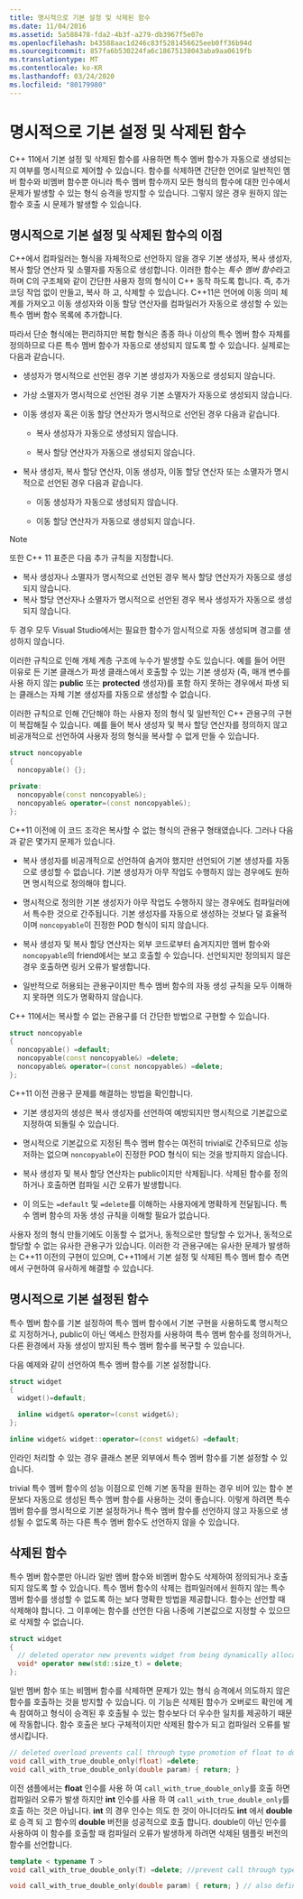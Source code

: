 ```yaml
---
title: 명시적으로 기본 설정 및 삭제된 함수
ms.date: 11/04/2016
ms.assetid: 5a588478-fda2-4b3f-a279-db3967f5e07e
ms.openlocfilehash: b43588aac1d246c83f5281456625eeb0ff36b94d
ms.sourcegitcommit: 857fa6b530224fa6c18675138043aba9aa0619fb
ms.translationtype: MT
ms.contentlocale: ko-KR
ms.lasthandoff: 03/24/2020
ms.locfileid: "80179980"
---
```

# <a name="explicitly-defaulted-and-deleted-functions"></a>명시적으로 기본 설정 및 삭제된 함수

C++ 11에서 기본 설정 및 삭제된 함수를 사용하면 특수 멤버 함수가 자동으로 생성되는지 여부를 명시적으로 제어할 수 있습니다. 함수를 삭제하면 간단한 언어로 일반적인 멤버 함수와 비멤버 함수뿐 아니라 특수 멤버 함수까지 모든 형식의 함수에 대한 인수에서 문제가 발생할 수 있는 형식 승격을 방지할 수 있습니다. 그렇지 않은 경우 원하지 않는 함수 호출 시 문제가 발생할 수 있습니다.

## <a name="benefits-of-explicitly-defaulted-and-deleted-functions"></a>명시적으로 기본 설정 및 삭제된 함수의 이점

C++에서 컴파일러는 형식을 자체적으로 선언하지 않을 경우 기본 생성자, 복사 생성자, 복사 할당 연산자 및 소멸자를 자동으로 생성합니다. 이러한 함수는 *특수 멤버 함수*라고 하며 C의 구조체와 같이 간단한 사용자 정의 형식이 C++ 동작 하도록 합니다. 즉, 추가 코딩 작업 없이 만들고, 복사 하 고, 삭제할 수 있습니다. C++11은 언어에 이동 의미 체계를 가져오고 이동 생성자와 이동 할당 연산자를 컴파일러가 자동으로 생성할 수 있는 특수 멤버 함수 목록에 추가합니다.

따라서 단순 형식에는 편리하지만 복합 형식은 종종 하나 이상의 특수 멤버 함수 자체를 정의하므로 다른 특수 멤버 함수가 자동으로 생성되지 않도록 할 수 있습니다. 실제로는 다음과 같습니다.

- 생성자가 명시적으로 선언된 경우 기본 생성자가 자동으로 생성되지 않습니다.

- 가상 소멸자가 명시적으로 선언된 경우 기본 소멸자가 자동으로 생성되지 않습니다.

- 이동 생성자 혹은 이동 할당 연산자가 명시적으로 선언된 경우 다음과 같습니다.

   - 복사 생성자가 자동으로 생성되지 않습니다.

   - 복사 할당 연산자가 자동으로 생성되지 않습니다.

- 복사 생성자, 복사 할당 연산자, 이동 생성자, 이동 할당 연산자 또는 소멸자가 명시적으로 선언된 경우 다음과 같습니다.

   - 이동 생성자가 자동으로 생성되지 않습니다.

   - 이동 할당 연산자가 자동으로 생성되지 않습니다.

> [!NOTE]
> 또한 C++ 11 표준은 다음 추가 규칙을 지정합니다.
>
> - 복사 생성자나 소멸자가 명시적으로 선언된 경우 복사 할당 연산자가 자동으로 생성되지 않습니다.
> - 복사 할당 연산자나 소멸자가 명시적으로 선언된 경우 복사 생성자가 자동으로 생성되지 않습니다.
>
> 두 경우 모두 Visual Studio에서는 필요한 함수가 암시적으로 자동 생성되며 경고를 생성하지 않습니다.

이러한 규칙으로 인해 개체 계층 구조에 누수가 발생할 수도 있습니다. 예를 들어 어떤 이유로 든 기본 클래스가 파생 클래스에서 호출할 수 있는 기본 생성자 (즉, 매개 변수를 사용 하지 않는 **public** 또는 **protected** 생성자)를 포함 하지 못하는 경우에서 파생 되는 클래스는 자체 기본 생성자를 자동으로 생성할 수 없습니다.

이러한 규칙으로 인해 간단해야 하는 사용자 정의 형식 및 일반적인 C++ 관용구의 구현이 복잡해질 수 있습니다. 예를 들어 복사 생성자 및 복사 할당 연산자를 정의하지 않고 비공개적으로 선언하여 사용자 정의 형식을 복사할 수 없게 만들 수 있습니다.

```cpp
struct noncopyable
{
  noncopyable() {};

private:
  noncopyable(const noncopyable&);
  noncopyable& operator=(const noncopyable&);
};
```

C++11 이전에 이 코드 조각은 복사할 수 없는 형식의 관용구 형태였습니다. 그러나 다음과 같은 몇가지 문제가 있습니다.

- 복사 생성자를 비공개적으로 선언하여 숨겨야 했지만 선언되어 기본 생성자를 자동으로 생성할 수 없습니다. 기본 생성자가 아무 작업도 수행하지 않는 경우에도 원하면 명시적으로 정의해야 합니다.

- 명시적으로 정의한 기본 생성자가 아무 작업도 수행하지 않는 경우에도 컴파일러에서 특수한 것으로 간주됩니다. 기본 생성자를 자동으로 생성하는 것보다 덜 효율적이며 `noncopyable`이 진정한 POD 형식이 되지 않습니다.

- 복사 생성자 및 복사 할당 연산자는 외부 코드로부터 숨겨지지만 멤버 함수와 `noncopyable`의 friend에서는 보고 호출할 수 있습니다. 선언되지만 정의되지 않은 경우 호출하면 링커 오류가 발생합니다.

- 일반적으로 허용되는 관용구이지만 특수 멤버 함수의 자동 생성 규칙을 모두 이해하지 못하면 의도가 명확하지 않습니다.

C++ 11에서는 복사할 수 없는 관용구를 더 간단한 방법으로 구현할 수 있습니다.

```cpp
struct noncopyable
{
  noncopyable() =default;
  noncopyable(const noncopyable&) =delete;
  noncopyable& operator=(const noncopyable&) =delete;
};
```

C++11 이전 관용구 문제를 해결하는 방법을 확인합니다.

- 기본 생성자의 생성은 복사 생성자를 선언하여 예방되지만 명시적으로 기본값으로 지정하여 되돌릴 수 있습니다.

- 명시적으로 기본값으로 지정된 특수 멤버 함수는 여전히 trivial로 간주되므로 성능 저하는 없으며 `noncopyable`이 진정한 POD 형식이 되는 것을 방지하지 않습니다.

- 복사 생성자 및 복사 할당 연산자는 public이지만 삭제됩니다. 삭제된 함수를 정의하거나 호출하면 컴파일 시간 오류가 발생합니다.

- 이 의도는 `=default` 및 `=delete`를 이해하는 사용자에게 명확하게 전달됩니다. 특수 멤버 함수의 자동 생성 규칙을 이해할 필요가 없습니다.

사용자 정의 형식 만들기에도 이동할 수 없거나, 동적으로만 할당할 수 있거나, 동적으로 할당할 수 없는 유사한 관용구가 있습니다. 이러한 각 관용구에는 유사한 문제가 발생하는 C++11 이전의 구현이 있으며, C++11에서 기본 설정 및 삭제된 특수 멤버 함수 측면에서 구현하여 유사하게 해결할 수 있습니다.

## <a name="explicitly-defaulted-functions"></a>명시적으로 기본 설정된 함수

특수 멤버 함수를 기본 설정하여 특수 멤버 함수에서 기본 구현을 사용하도록 명시적으로 지정하거나, public이 아닌 액세스 한정자를 사용하여 특수 멤버 함수를 정의하거나, 다른 환경에서 자동 생성이 방지된 특수 멤버 함수를 복구할 수 있습니다.

다음 예제와 같이 선언하여 특수 멤버 함수를 기본 설정합니다.

```cpp
struct widget
{
  widget()=default;

  inline widget& operator=(const widget&);
};

inline widget& widget::operator=(const widget&) =default;
```

인라인 처리할 수 있는 경우 클래스 본문 외부에서 특수 멤버 함수를 기본 설정할 수 있습니다.

trivial 특수 멤버 함수의 성능 이점으로 인해 기본 동작을 원하는 경우 비어 있는 함수 본문보다 자동으로 생성된 특수 멤버 함수를 사용하는 것이 좋습니다. 이렇게 하려면 특수 멤버 함수를 명시적으로 기본 설정하거나 특수 멤버 함수를 선언하지 않고 자동으로 생성될 수 없도록 하는 다른 특수 멤버 함수도 선언하지 않을 수 있습니다.

## <a name="deleted-functions"></a>삭제된 함수

특수 멤버 함수뿐만 아니라 일반 멤버 함수와 비멤버 함수도 삭제하여 정의되거나 호출되지 않도록 할 수 있습니다. 특수 멤버 함수의 삭제는 컴파일러에서 원하지 않는 특수 멤버 함수를 생성할 수 없도록 하는 보다 명확한 방법을 제공합니다. 함수는 선언할 때 삭제해야 합니다. 그 이후에는 함수를 선언한 다음 나중에 기본값으로 지정할 수 있으므로 삭제할 수 없습니다.

```cpp
struct widget
{
  // deleted operator new prevents widget from being dynamically allocated.
  void* operator new(std::size_t) = delete;
};
```

일반 멤버 함수 또는 비멤버 함수를 삭제하면 문제가 있는 형식 승격에서 의도하지 않은 함수를 호출하는 것을 방지할 수 있습니다. 이 기능은 삭제된 함수가 오버로드 확인에 계속 참여하고 형식이 승격된 후 호출될 수 있는 함수보다 더 우수한 일치를 제공하기 때문에 작동합니다. 함수 호출은 보다 구체적이지만 삭제된 함수가 되고 컴파일러 오류를 발생시킵니다.

```cpp
// deleted overload prevents call through type promotion of float to double from succeeding.
void call_with_true_double_only(float) =delete;
void call_with_true_double_only(double param) { return; }
```

이전 샘플에서는 **float** 인수를 사용 하 여 `call_with_true_double_only`를 호출 하면 컴파일러 오류가 발생 하지만 **int** 인수를 사용 하 여 `call_with_true_double_only`를 호출 하는 것은 아닙니다. **int** 의 경우 인수는 의도 한 것이 아니더라도 **int** 에서 **double** 로 승격 되 고 함수의 **double** 버전을 성공적으로 호출 합니다. double이 아닌 인수를 사용하여 이 함수를 호출할 때 컴파일러 오류가 발생하게 하려면 삭제된 템플릿 버전의 함수를 선언합니다.

```cpp
template < typename T >
void call_with_true_double_only(T) =delete; //prevent call through type promotion of any T to double from succeeding.

void call_with_true_double_only(double param) { return; } // also define for const double, double&, etc. as needed.
```
